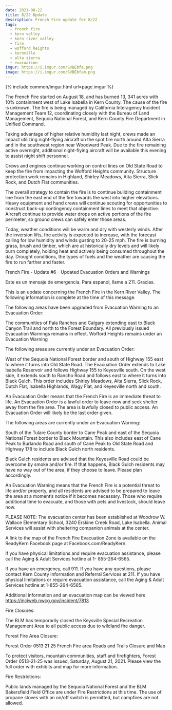 ```yaml
---
date: 2021-08-22
title: 8/22 Update
description: French Fire update for 8/22
tags:
  - french fire
  - kern valley
  - kern river valley
  - fire
  - wofford heights
  - kernville
  - alta sierra
  - evacuation
imgur: https://i.imgur.com/SVBEbfa.png
image: https://i.imgur.com/SVBEbfam.png
---
```

{% include common/imgur.html url=page.imgur %}

The French Fire started on August 18, and has burned 13, 341 acres with 10% containment west of Lake Isabella in Kern County. The cause of the fire is unknown. The fire is being managed by California Interagency Incident Management Team 12, coordinating closely with the Bureau of Land Management, Sequoia National Forest, and Kern County Fire Department in Unified Command.

Taking advantage of higher relative humidity last night, crews made an impact utilizing night-flying aircraft on the spot fire north around Alta Sierra and in the southwest region near Woodward Peak. Due to the fire remaining active overnight, additional night-flying aircraft will be available this evening to assist night shift personnel.

Crews and engines continue working on control lines on Old State Road to keep the fire from impacting the Wofford Heights community. Structure protection work remains in Highland, Shirley Meadows, Alta Sierra, Slick Rock, and Dutch Flat communities.

The overall strategy to contain the fire is to continue building containment line from the east end of the fire towards the west into higher elevations. Heavy equipment and hand crews will continue scouting for opportunities to construct back-up contingency containment lines to meet that objective. Aircraft continue to provide water drops on active portions of the fire perimeter, so ground crews can safely enter those areas.

Today, weather conditions will be warm and dry with westerly winds. After the inversion lifts, fire activity is expected to increase, with the forecast calling for low humidity and winds gusting to 20-25 mph. The fire is burning grass, brush and timber, which are at historically dry levels and will likely burn completely, holding heat and actively being consumed throughout the day. Drought conditions, the types of fuels and the weather are causing the fire to run farther and faster.

French Fire - Update #6 - Updated Evacuation Orders and Warnings

Este es un mensaje de emergencia. Para espanol, llame a 211. Gracias.

This is an update concerning the French Fire in the Kern River Valley. The following information is complete at the time of this message.

The following areas have been upgraded from Evacuation Warning to an Evacuation Order:

The communities of Pala Ranches and Calgary extending east to Black Canyon Trail and north to the Forest Boundary. All previously issued Evacuation Warnings remains in effect. Wofford Heights remains under an Evacuation Warning

The following areas are currently under an Evacuation Order:

West of the Sequoia National Forest border and south of Highway 155 east to where it turns into Old State Road. The Evacuation Order extends to Lake Isabella Reservoir and follows Highway 155 to Keyesville south. On the west side, it extends south to Rancho Road and follows east to where it turns into Black Gulch. This order includes Shirley Meadows, Alta Sierra, Slick Rock, Dutch Flat, Isabella Highlands, Wagy Flat, and Keyesville north and south.

An Evacuation Order means that the French Fire is an immediate threat to life. An Evacuation Order is a lawful order to leave now and seek shelter away from the fire area. The area is lawfully closed to public access. An Evacuation Order will likely be the last order given.

The following areas are currently under an Evacuation Warning:

South of the Tulare County border to Cane Peak and east of the Sequoia National Forest border to Black Mountain. This also includes east of Cane Peak to Burlando Road and south of Cane Peak to Old State Road and Highway 178 to include Black Gulch north residents.

Black Gulch residents are advised that the Keyesville Road could be overcome by smoke and/or fire. If that happens, Black Gulch residents may have no way out of the area, if they choose to leave. Please plan accordingly.

An Evacuation Warning means that the French Fire is a potential threat to life and/or property, and all residents are advised to be prepared to leave the area at a moment’s notice if it becomes necessary. Those who require additional time to evacuate, and those with pets and livestock, should leave now.

PLEASE NOTE: The evacuation center has been established at Woodrow W. Wallace Elementary School, 3240 Erskine Creek Road, Lake Isabella. Animal Services will assist with sheltering companion animals at the center.

A link to the map of the French Fire Evacuation Zone is available on the ReadyKern Facebook page at Facebook.com/ReadyKern.

If you have physical limitations and require evacuation assistance, please call the Aging & Adult Services hotline at 1- 855-264-6565.

If you have an emergency, call 911. If you have any questions, please contact Kern County Information and Referral Services at 211. If you have physical limitations or require evacuation assistance, call the Aging & Adult Services hotline at 1-855-264-6565.

Additional information and an evacuation map can be viewed here https://inciweb.nwcg,gov/incident/7813

Fire Closures:

The BLM has temporarily closed the Keysville Special Recreation Management Area to all public access due to wildland fire danger.

Forest Fire Area Closure:

Forest Order 0513 21 25 French Fire area Roads and Trails Closure and Map

To protect visitors, mountain communities, staff and firefighters, Forest Order 0513-21-25 was issued, Saturday, August 21, 2021. Please view the full order with exhibits and map for more information.

Fire Restrictions:

Public lands managed by the Sequoia National Forest and the BLM Bakersfield Field Office are under Fire Restrictions at this time. The use of propane stoves with an on/off switch is permitted, but campfires are not allowed.
